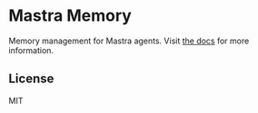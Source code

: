 # Mastra Memory

Memory management for Mastra agents. Visit [the docs](https://@mastra.ai/docs/agents/agent-memory) for more information.

## License

MIT
